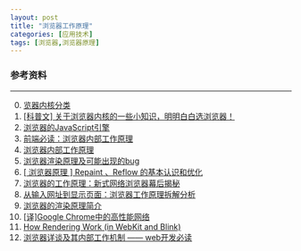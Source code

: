 ```yaml
---
layout: post
title: "浏览器工作原理"
categories: [应用技术]
tags: [浏览器,浏览器原理]
---
```





### 参考资料
---
0. [览器内核分类][0]
0. [[科普文] 关于浏览器内核的一些小知识，明明白白选浏览器！][1]
1. [浏览器的JavaScript引擎][3]
2. [前端必读：浏览器内部工作原理][4]
3. [浏览器内部工作原理][5]
4. [浏览器渲染原理及可能出现的bug][6]
5. [[ 浏览器原理 ] Repaint 、Reflow 的基本认识和优化][7]
6. [浏览器的工作原理：新式网络浏览器幕后揭秘][8]
7. [从输入网址到显示页面：浏览器工作原理拆解分析][9]
8. [浏览器的渲染原理简介][10]
9. [[译]Google Chrome中的高性能网络][11]
10. [How Rendering Work (in WebKit and Blink)][12]
11. [浏览器详谈及其内部工作机制 —— web开发必读][13]



[0]: http://blog.csdn.net/beyondhaven/article/details/6753834 "览器内核分类"
[1]: http://www.iplaysoft.com/browsers-engine.html "[科普文] 关于浏览器内核的一些小知识，明明白白选浏览器！"
[3]: http://javascript.ruanyifeng.com/bom/engine.html "浏览器的JavaScript引擎"
[4]: http://kb.cnblogs.com/page/129756/ "前端必读：浏览器内部工作原理"
[5]: http://www.admin10000.com/document/1471.html "浏览器内部工作原理"
[6]: http://blog.csdn.net/zzzmmmkkk/article/details/12869207 "浏览器渲染原理及可能出现的bug"
[7]: http://segmentfault.com/a/1190000002629708 "[ 浏览器原理 ] Repaint 、Reflow 的基本认识和优化"
[8]: http://www.kuqin.com/web/20121209/333935.html "浏览器的工作原理：新式网络浏览器幕后揭秘"
[9]: http://developer.51cto.com/art/201007/209634_all.htm "从输入网址到显示页面：浏览器工作原理拆解分析"
[10]: http://kb.cnblogs.com/page/178445/ "浏览器的渲染原理简介"
[11]: http://tech.uc.cn/?p=2092 "[译]Google Chrome中的高性能网络"
[12]: http://tech.uc.cn/?p=2763 "How Rendering Work (in WebKit and Blink)"
[13]: http://www.cnblogs.com/moltboy/archive/2013/05/05/3061872.html "浏览器详谈及其内部工作机制 —— web开发必读"
